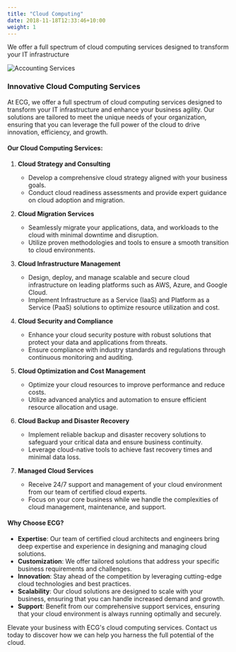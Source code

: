 ```yaml
---
title: "Cloud Computing"
date: 2018-11-18T12:33:46+10:00
weight: 1
---
```


We offer a full spectrum of cloud computing services designed to transform your IT infrastructure

![Accounting Services](/images/austin-distel-nGc5RT2HmF0-unsplash.jpg)

### Innovative Cloud Computing Services

At ECG, we offer a full spectrum of cloud computing services designed to transform your IT infrastructure and enhance your business agility. Our solutions are tailored to meet the unique needs of your organization, ensuring that you can leverage the full power of the cloud to drive innovation, efficiency, and growth.

#### Our Cloud Computing Services:

1. **Cloud Strategy and Consulting**
   - Develop a comprehensive cloud strategy aligned with your business goals.
   - Conduct cloud readiness assessments and provide expert guidance on cloud adoption and migration.

2. **Cloud Migration Services**
   - Seamlessly migrate your applications, data, and workloads to the cloud with minimal downtime and disruption.
   - Utilize proven methodologies and tools to ensure a smooth transition to cloud environments.

3. **Cloud Infrastructure Management**
   - Design, deploy, and manage scalable and secure cloud infrastructure on leading platforms such as AWS, Azure, and Google Cloud.
   - Implement Infrastructure as a Service (IaaS) and Platform as a Service (PaaS) solutions to optimize resource utilization and cost.

4. **Cloud Security and Compliance**
   - Enhance your cloud security posture with robust solutions that protect your data and applications from threats.
   - Ensure compliance with industry standards and regulations through continuous monitoring and auditing.

5. **Cloud Optimization and Cost Management**
   - Optimize your cloud resources to improve performance and reduce costs.
   - Utilize advanced analytics and automation to ensure efficient resource allocation and usage.

6. **Cloud Backup and Disaster Recovery**
   - Implement reliable backup and disaster recovery solutions to safeguard your critical data and ensure business continuity.
   - Leverage cloud-native tools to achieve fast recovery times and minimal data loss.

7. **Managed Cloud Services**
   - Receive 24/7 support and management of your cloud environment from our team of certified cloud experts.
   - Focus on your core business while we handle the complexities of cloud management, maintenance, and support.

#### Why Choose ECG?

- **Expertise**: Our team of certified cloud architects and engineers bring deep expertise and experience in designing and managing cloud solutions.
- **Customization**: We offer tailored solutions that address your specific business requirements and challenges.
- **Innovation**: Stay ahead of the competition by leveraging cutting-edge cloud technologies and best practices.
- **Scalability**: Our cloud solutions are designed to scale with your business, ensuring that you can handle increased demand and growth.
- **Support**: Benefit from our comprehensive support services, ensuring that your cloud environment is always running optimally and securely.

Elevate your business with ECG's cloud computing services. Contact us today to discover how we can help you harness the full potential of the cloud.

